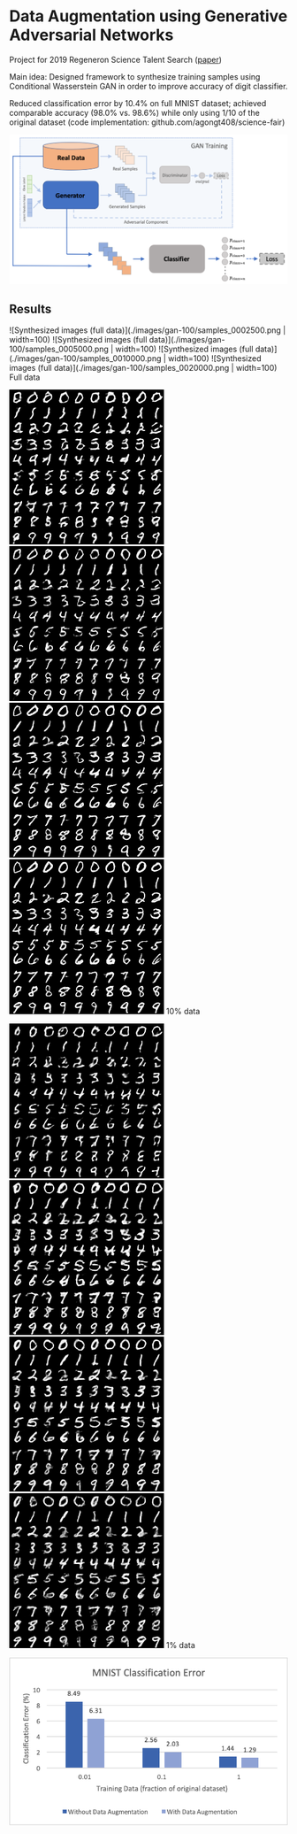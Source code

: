 # Data Augmentation using Generative Adversarial Networks

Project for 2019 Regeneron Science Talent Search ([paper](https://drive.google.com/file/d/1-AdguaHoTb9-5ODO-mIdP0eby8zSpOJo/view?usp=sharing))

Main idea: Designed framework to synthesize training samples using Conditional Wasserstein GAN in order to improve accuracy of digit classifier.

Reduced classification error by 10.4% on full MNIST dataset; achieved comparable accuracy (98.0% vs. 98.6%) while only using 1/10 of the original dataset (code implementation: github.com/agongt408/science-fair)

![Framework overview](./images/data-augmentation.png)

## Results

![Synthesized images (full data)](./images/gan-100/samples_0002500.png | width=100)
![Synthesized images (full data)](./images/gan-100/samples_0005000.png | width=100)
![Synthesized images (full data)](./images/gan-100/samples_0010000.png | width=100)
![Synthesized images (full data)](./images/gan-100/samples_0020000.png | width=100)
Full data

![Synthesized images (10%)](./images/gan-10/samples_0002500.png)
![Synthesized images (10%)](./images/gan-10/samples_0005000.png)
![Synthesized images (10%)](./images/gan-10/samples_0010000.png)
![Synthesized images (10%)](./images/gan-10/samples_0020000.png)
10% data

![Synthesized images (1%)](./images/gan-1/samples_0002500.png)
![Synthesized images (1%)](./images/gan-1/samples_0005000.png)
![Synthesized images (1%)](./images/gan-1/samples_0010000.png)
![Synthesized images (1%)](./images/gan-1/samples_0020000.png)
1% data

![MNIST classification error](./images/mnist-class-error.png)
